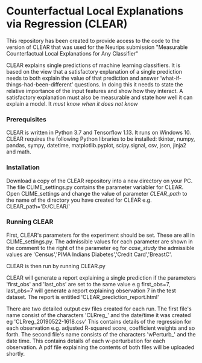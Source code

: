 # Counterfactual Local Explanations via Regression (CLEAR)

This repository has been created to provide access to the code to the version of CLEAR that was used for the Neurips submission
"Measurable Counterfactual Local Explanations for Any Classifier"

CLEAR explains single predictions of machine learning classifiers. It is based on the view that a satisfactory explanation of a single prediction needs to both
explain the value of that prediction and answer ’what-if-things-had-been-different’ questions. In doing this it needs to state the relative importance of the input features and show how they interact. A
satisfactory explanation must also be measurable and state how well it can explain a model. It *must know when it does not know*

### Prerequisites

CLEAR is written in Python 3.7 and Tensorflow 1.13. It runs on Windows 10. CLEAR requires the following Python libraries to be installed:
tkinter, numpy, pandas, sympy, datetime, matplotlib.pyplot, scipy.signal, csv, json, jinja2 and math.

### Installation

Download a copy of the CLEAR repository into a new directory on your PC. The file CLIME_settings.py contains the parameter variabler for CLEAR. Open CLIME_settings and change the value of parameter *CLEAR_path* to the name of the directory you have created for CLEAR e.g. CLEAR_path='D:/CLEAR/'

### Running CLEAR

First, CLEAR's parameters for the experiment should be set. These are all in CLIME_settings.py. The admissible values for each parameter are shown in the comment to the right of the parameter eg for *case_study* the admissible values are 'Census','PIMA Indians Diabetes','Credit Card','BreastC'.

CLEAR is then run by running CLEAR.py

CLEAR will generate a report explaining a single prediction if the parameters 'first_obs' and 'last_obs' are set to the same value e.g first_obs=7, last_obs=7 will generate a report explaining observation 7 in the test dataset. The report is entitled 'CLEAR_prediction_report.html'

There are two detailed output csv files created for each run. The first file's name consist of the characters 'CLRreg_' and the date/time it was created eg 'CLRreg_20190522-1618.csv' This contains details of the regression for each observation e.g. adjusted R-squared score, coefficient weights and so forth. The second file's name consists of the characters 'wPerturb_' and the date time. This contains details of each w-perturbation for each observation. A pdf file explaining the contents of both files will be uploaded shortly.










